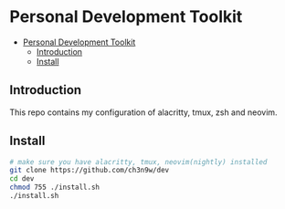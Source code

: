 # Personal Development Toolkit

<!--toc:start-->

- [Personal Development Toolkit](#personal-development-toolkit)
  - [Introduction](#introduction)
  - [Install](#install)
  <!--toc:end-->

## Introduction

This repo contains my configuration of alacritty, tmux, zsh and neovim.

## Install

```bash
# make sure you have alacritty, tmux, neovim(nightly) installed
git clone https://github.com/ch3n9w/dev
cd dev
chmod 755 ./install.sh
./install.sh
```
